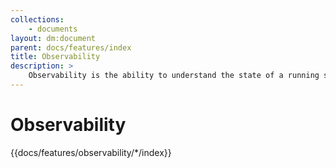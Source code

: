 ```yaml
---
collections: 
    - documents
layout: dm:document
parent: docs/features/index
title: Observability
description: >
    Observability is the ability to understand the state of a running system.
---
```


# Observability

{{docs/features/observability/*/index}}

